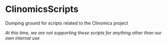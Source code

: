 # ClinomicsScripts
Dumping ground for scripts related to the Clinomics project

*At this time, we are not supporting these scripts for anything other than our own internal use*

